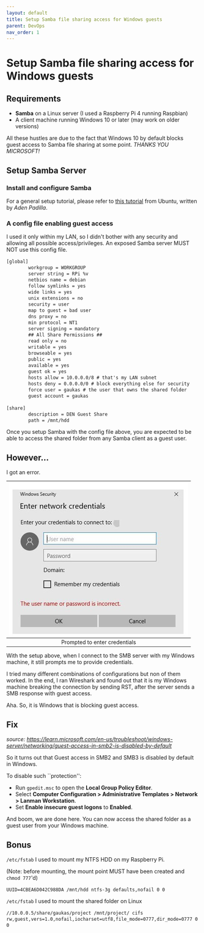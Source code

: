 ```yaml
---
layout: default
title: Setup Samba file sharing access for Windows guests
parent: DevOps
nav_order: 1
---
```


# Setup Samba file sharing access for Windows guests

## Requirements
- __Samba__ on a Linux server (I used a Raspberry Pi 4 running Raspbian)
- A client machine running Windows 10 or later (may work on older versions)

All these hustles are due to the fact that Windows 10 by default blocks guest access to Samba file sharing at some point. _THANKS YOU MICROSOFT!_

## Setup Samba Server

### Install and configure Samba
For a general setup tutorial, please refer to [this tutorial](https://ubuntu.com/tutorials/install-and-configure-samba#1-overview) from Ubuntu, written by _Aden Padilla_.

### A config file enabling guest access
I used it only within my LAN, so I didn't bother with any security and allowing all possible access/privileges. An exposed Samba server MUST NOT use this config file.

```
[global]
        workgroup = WORKGROUP
        server string = RPi %v
        netbios name = debian
        follow symlinks = yes
        wide links = yes
        unix extensions = no
        security = user
        map to guest = bad user
        dns proxy = no
        min protocol = NT1
        server signing = mandatory
        ## All Share Permissions ##
        read only = no
        writable = yes
        browseable = yes
        public = yes
        available = yes
        guest ok = yes
        hosts allow = 10.0.0.0/8 # that's my LAN subnet
        hosts deny = 0.0.0.0/0 # block everything else for security
        force user = gaukas # the user that owns the shared folder
        guest account = gaukas 

[share]
        description = DEN Guest Share
        path = /mnt/hdd
```

Once you setup Samba with the config file above, you are expected to be able to access the shared folder from any Samba client as a guest user.

## However... 
I got an error. 

| ![credentials](/assets/images/smb-windows-guest/network_credentials.jpg) |
| :--: |
| Prompted to enter credentials |

With the setup above, when I connect to the SMB server with my Windows machine, it still prompts me to provide credentials. 

I tried many different combinations of configurations but non of them worked. In the end, I ran Wireshark and found out that it is my Windows machine breaking the connection by sending RST, after the server sends a SMB response with guest access. 

Aha. So, it is Windows that is blocking guest access.

## Fix
_source: https://learn.microsoft.com/en-us/troubleshoot/windows-server/networking/guest-access-in-smb2-is-disabled-by-default_

So it turns out that Guest access in SMB2 and SMB3 is disabled by default in Windows. 

To disable such ``protection'':
- Run `gpedit.msc` to open the **Local Group Policy Editor**.
- Select **Computer Configuration > Administrative Templates > Network > Lanman Workstation**.
- Set **Enable insecure guest logons** to **Enabled**.

And boom, we are done here. You can now access the shared folder as a guest user from your Windows machine.

## Bonus

`/etc/fstab` I used to mount my NTFS HDD on my Raspberry Pi. 

(Note: before mounting, the mount point MUST have been created and `chmod 777`'d)

```
UUID=4CBEA6D042C988DA /mnt/hdd ntfs-3g defaults,nofail 0 0
```

`/etc/fstab` I used to mount the shared folder on Linux

```
//10.0.0.5/share/gaukas/project /mnt/project/ cifs rw,guest,vers=1.0,nofail,iocharset=utf8,file_mode=0777,dir_mode=0777 0 0
```